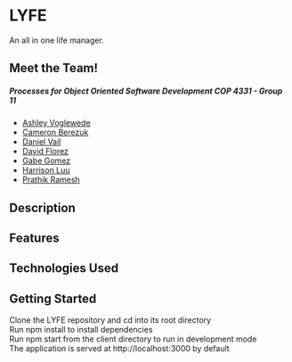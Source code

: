# LYFE
An all in one life manager.

## Meet the Team! 
##### Processes for Object Oriented Software Development COP 4331 - Group 11   
* [Ashley Voglewede](https://github.com/avwede)  
* [Cameron Berezuk](https://github.com/CameronBerezuk)  
* [Daniel Vail](https://github.com/d-vail)  
* [David Florez](https://github.com/DMFLo)  
* [Gabe Gomez](https://github.com/ggomez31)  
* [Harrison Luu](https://github.com/HrrsnL)  
* [Prathik Ramesh](https://github.com/prathik2001)   

## Description

## Features

## Technologies Used

## Getting Started
Clone the LYFE repository and cd into its root directory   
Run npm install to install dependencies   
Run npm start from the client directory to run in development mode   
The application is served at http://localhost:3000 by default   
  
